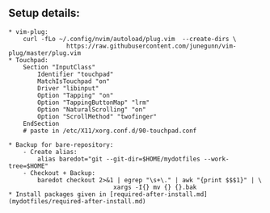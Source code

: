 ## Setup details:
    * vim-plug:
        curl -fLo ~/.config/nvim/autoload/plug.vim  --create-dirs \
                    https://raw.githubusercontent.com/junegunn/vim-plug/master/plug.vim
    * Touchpad:
        Section "InputClass"
            Identifier "touchpad"
            MatchIsTouchpad "on"
            Driver "libinput"
            Option "Tapping" "on"
            Option "TappingButtonMap" "lrm"
            Option "NaturalScrolling" "on"
            Option "ScrollMethod" "twofinger"
        EndSection
        # paste in /etc/X11/xorg.conf.d/90-touchpad.conf

    * Backup for bare-repository:
        - Create alias:
            alias baredot="git --git-dir=$HOME/mydotfiles --work-tree=$HOME"
		- Checkout + Backup:
			baredot checkout 2>&1 | egrep "\s+\." | awk "{print $$$1}" | \
                                 xargs -I{} mv {} {}.bak
	* Install packages given in [required-after-install.md](mydotfiles/required-after-install.md)



